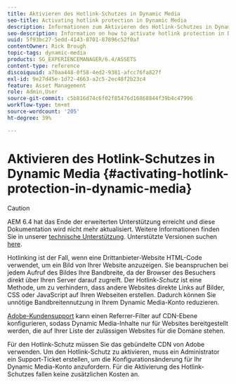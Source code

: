 ```yaml
---
title: Aktivieren des Hotlink-Schutzes in Dynamic Media
seo-title: Activating hotlink protection in Dynamic Media
description: Informationen zum Aktivieren des Hotlink-Schutzes in Dynamic Media.
seo-description: Information on how to activate hotlink protection in Dynamic Media.
uuid: 5f93bc27-5edd-4143-8701-87896c52f0af
contentOwner: Rick Brough
topic-tags: dynamic-media
products: SG_EXPERIENCEMANAGER/6.4/ASSETS
content-type: reference
discoiquuid: a70aa448-0f58-4ed2-9381-afcc76fa827f
exl-id: 9e27d45e-1d72-4663-a2c5-2ec48f2b23c4
feature: Asset Management
role: Admin,User
source-git-commit: c5b816d74c6f02f85476d16868844f39b4c47996
workflow-type: tm+mt
source-wordcount: '205'
ht-degree: 39%

---
```


# Aktivieren des Hotlink-Schutzes in Dynamic Media {#activating-hotlink-protection-in-dynamic-media}

>[!CAUTION]
>
>AEM 6.4 hat das Ende der erweiterten Unterstützung erreicht und diese Dokumentation wird nicht mehr aktualisiert. Weitere Informationen finden Sie in unserer [technische Unterstützung](https://helpx.adobe.com/de/support/programs/eol-matrix.html). Unterstützte Versionen suchen [here](https://experienceleague.adobe.com/docs/?lang=de).

Hotlinking ist der Fall, wenn eine Drittanbieter-Website HTML-Code verwendet, um ein Bild von Ihrer Website anzuzeigen. Sie beanspruchen bei jedem Aufruf des Bildes Ihre Bandbreite, da der Browser des Besuchers direkt über Ihren Server darauf zugreift. Der Hotlink-*Schutz* ist eine Methode, um zu verhindern, dass andere Websites direkte Links auf Bilder, CSS oder JavaScript auf Ihren Webseiten erstellen. Dadurch können Sie unnötige Bandbreitennutzung in Ihrem Dynamic Media-Konto reduzieren.

[Adobe-Kundensupport](https://experienceleague.adobe.com/?support-solution=Experience+Manager&amp;lang=de#support) kann einen Referrer-Filter auf CDN-Ebene konfigurieren, sodass Dynamic Media-Inhalte nur für Websites bereitgestellt werden, die auf Ihrer Liste der zulässigen Websites für die Domäne stehen.

Für den Hotlink-Schutz müssen Sie das gebündelte CDN von Adobe verwenden. Um den Hotlink-Schutz zu aktivieren, muss ein Administrator ein Support-Ticket erstellen, um die Konfigurationsänderung für Ihr Dynamic Media-Konto anzufordern. Für die Aktivierung des Hotlink-Schutzes fallen keine zusätzlichen Kosten an.
